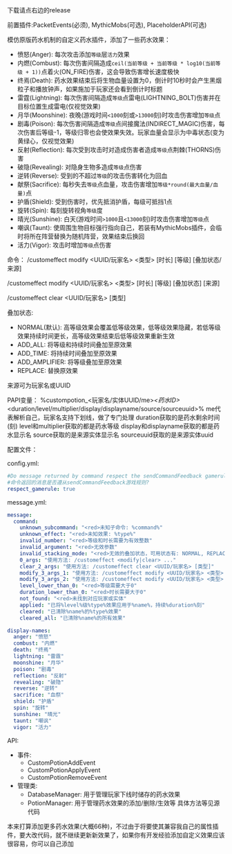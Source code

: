 下载请点右边的release

前置插件:PacketEvents(必须), MythicMobs(可选), PlaceholderAPI(可选)

模仿原版药水机制的自定义药水插件，添加了一些药水效果：
- 愤怒(Anger): 每次攻击添加`等级`层`活力`效果
- 内燃(Combust): 每次伤害间隔造成`ceil(当前等级 + 当前等级 * log10(当前等级 + 1))`点着火(ON_FIRE)伤害，这会导致伤害增长速度极快
- 终焉(Death): 药水效果结束后将生物血量设置为0，倒计时10秒时会产生黑烟粒子和播放钟声，如果施加于玩家还会看到倒计时标题
- 雷霆(Lightning): 每次伤害间隔造成`等级`点雷电(LIGHTNING_BOLT)伤害并在目标位置生成雷电(仅视觉效果)
- 月华(Moonshine): 夜晚(游戏时间`<1000`刻或`>13000`刻)时攻击伤害增加`等级`点
- 剧毒(Poison): 每次伤害间隔造成`等级`点间接魔法(INDIRECT_MAGIC)伤害，每次伤害后等级-1，等级归零也会使效果失效。玩家血量会显示为中毒状态(变为黄绿心，仅视觉效果)
- 反射(Reflection): 每次受到攻击时对造成伤害者造成`等级`点荆棘(THORNS)伤害
- 破隐(Revealing): 对隐身生物多造成`等级`点伤害
- 逆转(Reverse): 受到的不超过`等级`的攻击伤害转化为回血
- 献祭(Sacrifice): 每秒失去`等级`点血量，攻击伤害增加`等级*round(最大血量/血量)`点
- 护盾(Shield): 受到伤害时，优先抵消护盾，每级可抵挡1点
- 旋转(Spin): 每刻旋转视角`等级`度
- 晴光(Sunshine): 白天(游戏时间`>1000`且`<13000`刻)时攻击伤害增加`等级`点
- 嘲讽(Taunt): 使周围生物目标强行指向自己，若装有MythicMobs插件，会临时将所在阵营替换为随机阵营，效果结束后换回
- 活力(Vigor): 攻击时增加`等级`点伤害

命令：
/customeffect modify <UUID/玩家名> <类型> [时长] [等级] [叠加状态/来源]

/customeffect modify <UUID/玩家名> <类型> [时长] [等级] [叠加状态] [来源]

/customeffect clear <UUID/玩家名> [类型]

叠加状态: 
- NORMAL(默认): 高等级效果会覆盖低等级效果，低等级效果隐藏，若低等级效果持续时间更长，高等级效果结束后低等级效果重新生效
- ADD_ALL: 将等级和持续时间叠加至原效果
- ADD_TIME: 将持续时间叠加至原效果
- ADD_AMPLIFIER: 将等级叠加至原效果
- REPLACE: 替换原效果

来源可为玩家名或UUID

PAPI变量：
%custompotion_<玩家名/实体UUID/me>_<药水ID>_<duration/level/multiplier/display/displayname/source/sourceuuid>%
me代表解析自己，玩家名支持下划线，做了专门处理
duration获取的是药水剩余时间(刻)
level和multiplier获取的都是药水等级
display和displayname获取的都是药水显示名
source获取的是来源实体显示名
sourceuuid获取的是来源实体uuid

配置文件：

config.yml:
```yaml
#Do message returned by command respect the sendCommandFeedback gamerule?
#命令返回的消息是否遵从sendCommandFeedback游戏规则?
respect_gamerule: true
```

message.yml:
```yaml
message:
  command:
    unknown_subcommand: "<red>未知子命令: %command%"
    unknown_effect: "<red>未知效果: %type%"
    invalid_number: "<red>等级和时长需要为有效整数"
    invalid_argument: "<red>无效参数"
    invalid_stacking_mode: "<red>无效的叠加状态，可用状态有: NORMAL, REPLACE, ADD_ALL, ADD_TIME, ADD_AMPLIFIER"
    0_args: "使用方法: /customeffect <modify|clear> ..."
    clear_2_args: "使用方法: /customeffect clear <UUID/玩家名> [类型]"
    modify_3_args_1: "使用方法: /customeffect modify <UUID/玩家名> <类型> [时长] [等级] [叠加状态/来源]"
    modify_3_args_2: "使用方法: /customeffect modify <UUID/玩家名> <类型> [时长] [等级] [叠加状态] [来源]"
    level_lower_than_0: "<red>等级需要大于0"
    duration_lower_than_0: "<red>时长需要大于0"
    not_found: "<red>未找到对应玩家或实体"
    applied: "已将%level%级%type%效果应用于%name%，持续%duration%刻"
    cleared: "已清除%name%的%type%效果"
    cleared_all: "已清除%name%的所有效果"

display-names:
  anger: "愤怒"
  combust: "内燃"
  death: "终焉"
  lightning: "雷霆"
  moonshine: "月华"
  poison: "剧毒"
  reflection: "反射"
  revealing: "破隐"
  reverse: "逆转"
  sacrifice: "血祭"
  shield: "护盾"
  spin: "旋转"
  sunshine: "晴光"
  taunt: "嘲讽"
  vigor: "活力"
```

API:
- 事件:
  - CustomPotionAddEvent
  - CustomPotionApplyEvent
  - CustomPotionRemoveEvent
- 管理类:
  - DatabaseManager: 用于管理玩家下线时储存的药水效果
  - PotionManager: 用于管理药水效果的添加/删除/生效等
具体方法等见源代码 

本来打算添加更多药水效果(大概66种)，不过由于将要使其兼容我自己的属性插件，要大改代码，就不继续更新新效果了，如果你有开发经验添加自定义效果应该很容易，你可以自己添加
